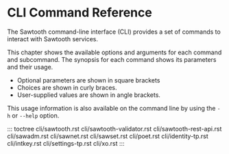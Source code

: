 # CLI Command Reference

The Sawtooth command-line interface (CLI) provides a set of commands to
interact with Sawtooth services.

This chapter shows the available options and arguments for each command
and subcommand. The synopsis for each command shows its parameters and
their usage.

-   Optional parameters are shown in square brackets
-   Choices are shown in curly braces.
-   User-supplied values are shown in angle brackets.

This usage information is also available on the command line by using
the `-h` or `--help` option.

::: toctree
cli/sawtooth.rst cli/sawtooth-validator.rst cli/sawtooth-rest-api.rst
cli/sawadm.rst cli/sawnet.rst cli/sawset.rst cli/poet.rst
cli/identity-tp.rst cli/intkey.rst cli/settings-tp.rst cli/xo.rst
:::

<!--
     Copyright 2017 Intel Corporation

     Licensed under the Apache License, Version 2.0 (the "License");
     you may not use this file except in compliance with the License.
     You may obtain a copy of the License at

         http://www.apache.org/licenses/LICENSE-2.0

     Unless required by applicable law or agreed to in writing, software
     distributed under the License is distributed on an "AS IS" BASIS,
     WITHOUT WARRANTIES OR CONDITIONS OF ANY KIND, either express or implied.
     See the License for the specific language governing permissions and
     limitations under the License.

  Licensed under Creative Commons Attribution 4.0 International License
  https://creativecommons.org/licenses/by/4.0/
-->
